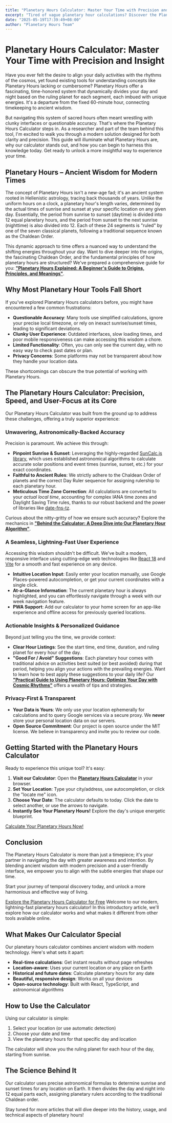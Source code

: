 ```yaml
---
title: "Planetary Hours Calculator: Master Your Time with Precision and Insight"
excerpt: "Tired of vague planetary hour calculations? Discover the Planetary Hours Calculator – precise, modern, and easy to use. Harness ancient wisdom with an astronomically accurate tool."
date: "2025-05-19T17:39:49+08:00"
author: "Planetary Hours Team"
---
```


# Planetary Hours Calculator: Master Your Time with Precision and Insight

Have you ever felt the desire to align your daily activities with the rhythms of the cosmos, yet found existing tools for understanding concepts like Planetary Hours lacking or cumbersome? Planetary Hours offer a fascinating, time-honored system that dynamically divides your day and night based on the ruling planet for each segment, each imbued with unique energies. It's a departure from the fixed 60-minute hour, connecting timekeeping to ancient wisdom.

But navigating this system of sacred hours often meant wrestling with clunky interfaces or questionable accuracy. That's where the Planetary Hours Calculator steps in. As a researcher and part of the team behind this tool, I'm excited to walk you through a modern solution designed for both clarity and precision. This guide will illuminate what Planetary Hours are, why our calculator stands out, and how you can begin to harness this knowledge today. Get ready to unlock a more insightful way to experience your time.

## Planetary Hours – Ancient Wisdom for Modern Times

The concept of Planetary Hours isn't a new-age fad; it's an ancient system rooted in Hellenistic astrology, tracing back thousands of years. Unlike the uniform hours on a clock, a planetary hour's length varies, determined by the actual times of sunrise and sunset at your specific location on any given day. Essentially, the period from sunrise to sunset (daytime) is divided into 12 equal planetary hours, and the period from sunset to the next sunrise (nighttime) is also divided into 12. Each of these 24 segments is "ruled" by one of the seven classical planets, following a traditional sequence known as the Chaldean Order.

This dynamic approach to time offers a nuanced way to understand the shifting energies throughout your day. Want to dive deeper into the origins, the fascinating Chaldean Order, and the fundamental principles of how planetary hours are structured? We've prepared a comprehensive guide for you: [**"Planetary Hours Explained: A Beginner's Guide to Origins, Principles, and Meanings"**](/blog/what-are-planetary-hours).

## Why Most Planetary Hour Tools Fall Short

If you've explored Planetary Hours calculators before, you might have encountered a few common frustrations:

- **Questionable Accuracy**: Many tools use simplified calculations, ignore your precise local timezone, or rely on inexact sunrise/sunset times, leading to significant deviations.
- **Clunky User Experience**: Outdated interfaces, slow loading times, and poor mobile responsiveness can make accessing this wisdom a chore.
- **Limited Functionality**: Often, you can only see the current day, with no easy way to check past dates or plan.
- **Privacy Concerns**: Some platforms may not be transparent about how they handle your location data.

These shortcomings can obscure the true potential of working with Planetary Hours.

## The Planetary Hours Calculator: Precision, Speed, and User-Focus at its Core

Our Planetary Hours Calculator was built from the ground up to address these challenges, offering a truly superior experience:

### Unwavering, Astronomically-Backed Accuracy

Precision is paramount. We achieve this through:

- **Pinpoint Sunrise & Sunset**: Leveraging the highly-regarded [SunCalc.js library](https://github.com/mourner/suncalc), which uses established astronomical algorithms to calculate accurate solar positions and event times (sunrise, sunset, etc.) for your exact coordinates.
- **Faithful to Ancient Rules**: We strictly adhere to the Chaldean Order of planets and the correct Day Ruler sequence for assigning rulership to each planetary hour.
- **Meticulous Time Zone Correction**: All calculations are converted to your *actual local time*, accounting for complex IANA time zones and Daylight Saving Time rules, thanks to our robust backend and the power of libraries like [date-fns-tz](https://github.com/marnusw/date-fns-tz).

Curious about the nitty-gritty of how we ensure such accuracy? Explore the mechanics in [**"Behind the Calculator: A Deep Dive into Our Planetary Hour Algorithm"**](/blog/algorithm-behind-calculator).

### A Seamless, Lightning-Fast User Experience

Accessing this wisdom shouldn't be difficult. We've built a modern, responsive interface using cutting-edge web technologies like [React 18](https://react.dev/) and [Vite](https://vitejs.dev/) for a smooth and fast experience on any device.

- **Intuitive Location Input**: Easily enter your location manually, use Google Places-powered autocompletion, or get your current coordinates with a single click.
- **At-a-Glance Information**: The current planetary hour is always highlighted, and you can effortlessly navigate through a week with our week navigation feature.
- **PWA Support**: Add our calculator to your home screen for an app-like experience and offline access for previously queried locations.

### Actionable Insights & Personalized Guidance

Beyond just telling you the time, we provide context:

- **Clear Hour Listings**: See the start time, end time, duration, and ruling planet for every hour of the day.
- **"Good For / Avoid" Suggestions**: Each planetary hour comes with traditional advice on activities best suited (or best avoided) during that period, helping you align your actions with the prevailing energies. Want to learn how to best apply these suggestions to your daily life? Our [**"Practical Guide to Using Planetary Hours: Optimize Your Day with Cosmic Rhythms"**](/blog/using-planetary-hours) offers a wealth of tips and strategies.

### Privacy-First & Transparent

- **Your Data is Yours**: We only use your location ephemerally for calculations and to query Google services via a secure proxy. We **never** store your personal location data on our servers.
- **Open Source Commitment**: Our project is open source under the MIT license. We believe in transparency and invite you to review our code.
## Getting Started with the Planetary Hours Calculator

Ready to experience this unique tool? It's easy:

1. **Visit our Calculator**: Open the [**Planetary Hours Calculator**](/) in your browser.
2. **Set Your Location**: Type your city/address, use autocompletion, or click the "locate me" icon.
3. **Choose Your Date**: The calculator defaults to today. Click the date to select another, or use the arrows to navigate.
4. **Instantly See Your Planetary Hours!** Explore the day's unique energetic blueprint.

[Calculate Your Planetary Hours Now!](/)

## Conclusion

The Planetary Hours Calculator is more than just a timepiece; it's your partner in navigating the day with greater awareness and intention. By blending ancient wisdom with modern precision and a user-friendly interface, we empower you to align with the subtle energies that shape our time.

Start your journey of temporal discovery today, and unlock a more harmonious and effective way of living.

[Explore the Planetary Hours Calculator for Free](/)
Welcome to our modern, lightning-fast planetary hours calculator! In this introductory article, we'll explore how our calculator works and what makes it different from other tools available online.

## What Makes Our Calculator Special

Our planetary hours calculator combines ancient wisdom with modern technology. Here's what sets it apart:

- **Real-time calculations**: Get instant results without page refreshes
- **Location-aware**: Uses your current location or any place on Earth
- **Historical and future dates**: Calculate planetary hours for any date
- **Beautiful, responsive design**: Works on all your devices
- **Open-source technology**: Built with React, TypeScript, and astronomical algorithms

## How to Use the Calculator

Using our calculator is simple:

1. Select your location (or use automatic detection)
2. Choose your date and time
3. View the planetary hours for that specific day and location

The calculator will show you the ruling planet for each hour of the day, starting from sunrise.

## The Science Behind It

Our calculator uses precise astronomical formulas to determine sunrise and sunset times for any location on Earth. It then divides the day and night into 12 equal parts each, assigning planetary rulers according to the traditional Chaldean order.

Stay tuned for more articles that will dive deeper into the history, usage, and technical aspects of planetary hours!
